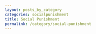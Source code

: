 ```yaml
---
layout: posts_by_category
categories: socialpunishment
title: Social Punishment
permalink: /category/social-punishment
---
```

